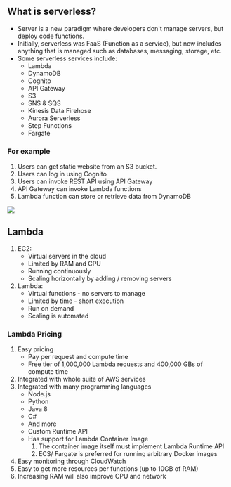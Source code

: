 ## What is serverless?
* Server is a new paradigm where developers don't manage servers, but deploy code functions.
* Initially, serverless was FaaS (Function as a service), but now includes anything that is managed such as databases, messaging, storage, etc.
* Some serverless services include:
    - Lambda
    - DynamoDB
    - Cognito
    - API Gateway
    - S3
    - SNS & SQS
    - Kinesis Data Firehose
    - Aurora Serverless
    - Step Functions
    - Fargate

### For example
1. Users can get static website from an S3 bucket.
2. Users can log in using Cognito
3. Users can invoke REST API using API Gateway
4. API Gateway can invoke Lambda functions
6. Lambda function can store or retrieve data from DynamoDB

![](https://i.imgur.com/XHxkQSo.png)

## Lambda 
1. EC2:
    - Virtual servers in the cloud
    - Limited by RAM and CPU
    - Running continuously 
    - Scaling horizontally by adding / removing servers
2. Lambda:
    - Virtual functions - no servers to manage
    - Limited by time - short execution
    - Run on demand
    - Scaling is automated

### Lambda Pricing
1. Easy pricing
    - Pay per request and compute time
    - Free tier of 1,000,000 Lambda requests and 400,000 GBs of compute time
2. Integrated with whole suite of AWS services
3. Integrated with many programming languages
    - Node.js
    - Python
    - Java 8
    - C#
    - And more
    - Custom Runtime API
    - Has support for Lambda Container Image
        1. The container image itself must implement Lambda Runtime API
        2. ECS/ Fargate is preferred for running arbitrary Docker images
4. Easy monitoring through CloudWatch
5. Easy to get more resources per functions (up to 10GB of RAM)
6. Increasing RAM will also improve CPU and network
 